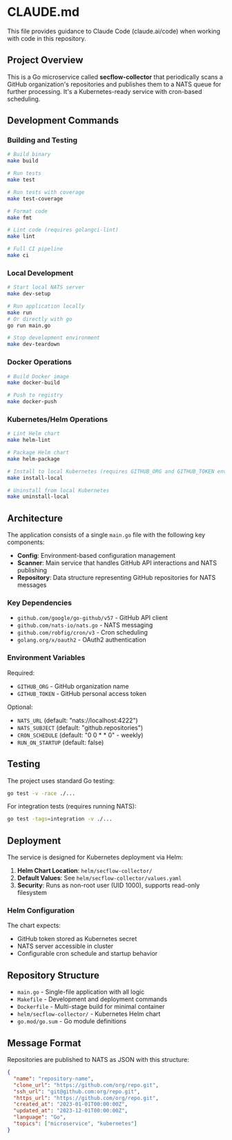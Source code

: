 # CLAUDE.md

This file provides guidance to Claude Code (claude.ai/code) when working with code in this repository.

## Project Overview

This is a Go microservice called **secflow-collector** that periodically scans a GitHub organization's repositories and publishes them to a NATS queue for further processing. It's a Kubernetes-ready service with cron-based scheduling.

## Development Commands

### Building and Testing
```bash
# Build binary
make build

# Run tests
make test

# Run tests with coverage
make test-coverage

# Format code  
make fmt

# Lint code (requires golangci-lint)
make lint

# Full CI pipeline
make ci
```

### Local Development
```bash
# Start local NATS server
make dev-setup

# Run application locally
make run
# Or directly with go
go run main.go

# Stop development environment
make dev-teardown
```

### Docker Operations
```bash
# Build Docker image
make docker-build

# Push to registry
make docker-push
```

### Kubernetes/Helm Operations
```bash
# Lint Helm chart
make helm-lint

# Package Helm chart
make helm-package

# Install to local Kubernetes (requires GITHUB_ORG and GITHUB_TOKEN env vars)
make install-local

# Uninstall from local Kubernetes
make uninstall-local
```

## Architecture

The application consists of a single `main.go` file with the following key components:

- **Config**: Environment-based configuration management
- **Scanner**: Main service that handles GitHub API interactions and NATS publishing
- **Repository**: Data structure representing GitHub repositories for NATS messages

### Key Dependencies
- `github.com/google/go-github/v57` - GitHub API client
- `github.com/nats-io/nats.go` - NATS messaging
- `github.com/robfig/cron/v3` - Cron scheduling
- `golang.org/x/oauth2` - OAuth2 authentication

### Environment Variables
Required:
- `GITHUB_ORG` - GitHub organization name
- `GITHUB_TOKEN` - GitHub personal access token

Optional:
- `NATS_URL` (default: "nats://localhost:4222")
- `NATS_SUBJECT` (default: "github.repositories") 
- `CRON_SCHEDULE` (default: "0 0 * * 0" - weekly)
- `RUN_ON_STARTUP` (default: false)

## Testing

The project uses standard Go testing:
```bash
go test -v -race ./...
```

For integration tests (requires running NATS):
```bash
go test -tags=integration -v ./...
```

## Deployment

The service is designed for Kubernetes deployment via Helm:

1. **Helm Chart Location**: `helm/secflow-collector/`
2. **Default Values**: See `helm/secflow-collector/values.yaml`
3. **Security**: Runs as non-root user (UID 1000), supports read-only filesystem

### Helm Configuration
The chart expects:
- GitHub token stored as Kubernetes secret
- NATS server accessible in cluster
- Configurable cron schedule and startup behavior

## Repository Structure

- `main.go` - Single-file application with all logic
- `Makefile` - Development and deployment commands
- `Dockerfile` - Multi-stage build for minimal container
- `helm/secflow-collector/` - Kubernetes Helm chart
- `go.mod/go.sum` - Go module definitions

## Message Format

Repositories are published to NATS as JSON with this structure:
```json
{
  "name": "repository-name",
  "clone_url": "https://github.com/org/repo.git", 
  "ssh_url": "git@github.com:org/repo.git",
  "https_url": "https://github.com/org/repo.git",
  "created_at": "2023-01-01T00:00:00Z",
  "updated_at": "2023-12-01T00:00:00Z",
  "language": "Go",
  "topics": ["microservice", "kubernetes"]
}
```